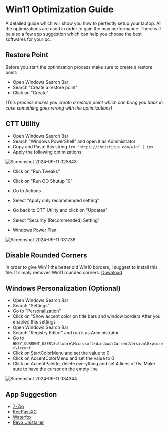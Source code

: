 # Win11 Optimization Guide
A detailed guide which will show you how to perfectly setup your laptop. All the optimizations are used in order to gain the max performance. There will be also a few app suggestion which can help you choose the best softwares for your pc.

## Restore Point 
Before you start the optimization process make sure to create a restore point:
- Open Windows Search Bar
- Search "Create a restore point"
- Click on "Create"
  
_(This process makes you create a restore point which can bring you back in case something goes wrong with the optimizations)_

## CTT Utility
- Open Windows Search Bar
- Search "Windows PowerShell" and open it as Administrator
- Copy and Paste this string ```irm "https://christitus.com/win" | iex ```
- Apply the following optimizations:

![Screenshot 2024-09-11 025843](https://github.com/user-attachments/assets/4a777177-e8b9-44d7-ba82-b72d4f631e2f)

- Click on "Run Tweaks"
- Click on "Run OO Shutup 10"
- Go to Actions
- Select "Apply only recommended setting"
- Go back to CTT Utility and click on "Updates"
- Select "Security (Recommended) Setting"

- Windows Power Plan:

![Screenshot 2024-09-11 031738](https://github.com/user-attachments/assets/4a8a735c-f7db-4baf-9481-874c66c46524)

## Disable Rounded Corners
In order to give Win11 the better old Win10 borders, I suggest to install this file. It simply removes Win11 rounded corners. [Download](https://github.com/valinet/Win11DisableRoundedCorners/releases/download/1.0.0.3/Win11DisableOrRestoreRoundedCorners.exe)

## Windows Personalization (Optional)
- Open Windows Search Bar
- Search "Settings"
- Go to "Personalization"
- Click on "Show accent color on title bars and window borders
After you enabled this settings
- Open Windows Search Bar
- Search "Registry Editor" and run it as Administrator
- Go to ```HKEY_CURRENT_USER\Software\Microsoft\Windows\CurrentVersion\Explorer\Accent ```
- Click on StartColorMenu and set the value to 0
- Click on AccentColorMenu and set the value to 0
- Click on AccentPalette, delete everything and set 4 lines of 0s. Make sure to have the cursor on the empty line

![Screenshot 2024-09-11 034344](https://github.com/user-attachments/assets/1f28bcaf-d405-4e57-8fb7-77bedbf38b72)

## App Suggestion
- [7-Zip ](https://www.7-zip.org/a/7z2408-x64.exe)
- [KeePassXC ](https://github.com/keepassxreboot/keepassxc/releases/download/2.7.9/KeePassXC-2.7.9-Win64.msi)
- [Waterfox](https://cdn1.waterfox.net/waterfox/releases/G6.0.19/WINNT_x86_64/Waterfox%20Setup%20G6.0.19.exe)
- [Revo Unistaller](https://www.revouninstaller.com/start-freeware-download/)
